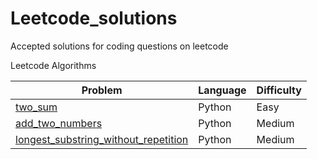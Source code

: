 # Leetcode_solutions
Accepted solutions for coding questions on leetcode

Leetcode Algorithms

Problem| Language | Difficulty
-------|----------|------------
[two_sum](https://github.com/Marcus-Jon/Leetcode_solutions/blob/master/soultions/1_two_sum.py)|Python|Easy
[add_two_numbers](https://github.com/Marcus-Jon/Leetcode_solutions/blob/master/soultions/2_add_two_numbers.py)|Python|Medium
[longest_substring_without_repetition](https://github.com/Marcus-Jon/Leetcode_solutions/blob/master/soultions/3_longest_substring_without_repeating_characters.py)|Python|Medium
